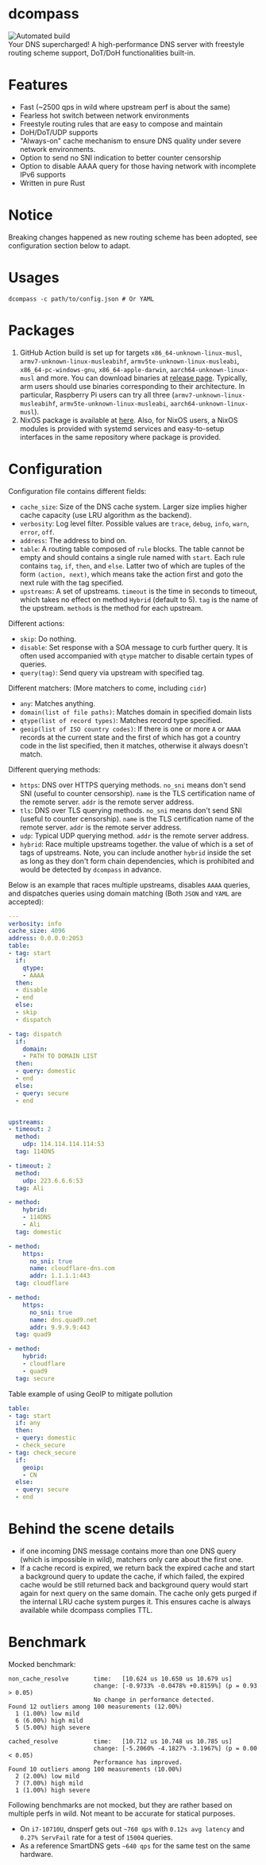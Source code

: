 # dcompass
![Automated build](https://github.com/LEXUGE/dcompass/workflows/Build%20dcompass%20on%20various%20targets/badge.svg)  
Your DNS supercharged! A high-performance DNS server with freestyle routing scheme support, DoT/DoH functionalities built-in.

# Features
- Fast (~2500 qps in wild where upstream perf is about the same)
- Fearless hot switch between network environments
- Freestyle routing rules that are easy to compose and maintain
- DoH/DoT/UDP supports
- "Always-on" cache mechanism to ensure DNS quality under severe network environments.
- Option to send no SNI indication to better counter censorship
- Option to disable AAAA query for those having network with incomplete IPv6 supports
- Written in pure Rust

# Notice
Breaking changes happened as new routing scheme has been adopted, see configuration section below to adapt.

# Usages
```
dcompass -c path/to/config.json # Or YAML
```

# Packages
1. GitHub Action build is set up for targets `x86_64-unknown-linux-musl`, `armv7-unknown-linux-musleabihf`, `armv5te-unknown-linux-musleabi`, `x86_64-pc-windows-gnu`, `x86_64-apple-darwin`, `aarch64-unknown-linux-musl` and more. You can download binaries at [release page](https://github.com/LEXUGE/dcompass/releases). Typically, arm users should use binaries corresponding to their architecture. In particular, Raspberry Pi users can try all three (`armv7-unknown-linux-musleabihf`, `armv5te-unknown-linux-musleabi`, `aarch64-unknown-linux-musl`).
2. NixOS package is available at [here](https://github.com/icebox-nix/netkit.nix). Also, for NixOS users, a NixOS modules is provided with systemd services and easy-to-setup interfaces in the same repository where package is provided.

# Configuration
Configuration file contains different fields:
- `cache_size`: Size of the DNS cache system. Larger size implies higher cache capacity (use LRU algorithm as the backend).
- `verbosity`: Log level filter. Possible values are `trace`, `debug`, `info`, `warn`, `error`, `off`.
- `address`: The address to bind on.
- `table`: A routing table composed of `rule` blocks. The table cannot be empty and should contains a single rule named with `start`. Each rule contains `tag`, `if`, `then`, and `else`. Latter two of which are tuples of the form `(action, next)`, which means take the action first and goto the next rule with the tag specified.
- `upstreams`: A set of upstreams. `timeout` is the time in seconds to timeout, which takes no effect on method `Hybrid` (default to 5). `tag` is the name of the upstream. `methods` is the method for each upstream.

Different actions:
- `skip`: Do nothing.
- `disable`: Set response with a SOA message to curb further query. It is often used accompanied with `qtype` matcher to disable certain types of queries.
- `query(tag)`: Send query via upstream with specified tag.

Different matchers: (More matchers to come, including `cidr`)
- `any`: Matches anything.
- `domain(list of file paths)`: Matches domain in specified domain lists
- `qtype(list of record types)`: Matches record type specified.
- `geoip(list of ISO country codes)`: If there is one or more `A` or `AAAA` records at the current state and the first of which has got a country code in the list specified, then it matches, otherwise it always doesn't match.

Different querying methods:
- `https`: DNS over HTTPS querying methods. `no_sni` means don't send SNI (useful to counter censorship). `name` is the TLS certification name of the remote server. `addr` is the remote server address.
- `tls`: DNS over TLS querying methods. `no_sni` means don't send SNI (useful to counter censorship). `name` is the TLS certification name of the remote server. `addr` is the remote server address.
- `udp`: Typical UDP querying method. `addr` is the remote server address.
- `hybrid`: Race multiple upstreams together. the value of which is a set of tags of upstreams. Note, you can include another `hybrid` inside the set as long as they don't form chain dependencies, which is prohibited and would be detected by `dcompass` in advance.

Below is an example that races multiple upstreams, disables `AAAA` queries, and dispatches queries using domain matching (Both `JSON` and `YAML` are accepted):
```yaml
---
verbosity: info
cache_size: 4096
address: 0.0.0.0:2053
table:
- tag: start
  if:
    qtype:
    - AAAA
  then:
  - disable
  - end
  else:
  - skip
  - dispatch

- tag: dispatch
  if:
    domain:
    - PATH TO DOMAIN LIST
  then:
  - query: domestic
  - end
  else:
  - query: secure
  - end


upstreams:
- timeout: 2
  method:
    udp: 114.114.114.114:53
  tag: 114DNS

- timeout: 2
  method:
    udp: 223.6.6.6:53
  tag: Ali

- method:
    hybrid:
    - 114DNS
    - Ali
  tag: domestic

- method:
    https:
      no_sni: true
      name: cloudflare-dns.com
      addr: 1.1.1.1:443
  tag: cloudflare

- method:
    https:
      no_sni: true
      name: dns.quad9.net
      addr: 9.9.9.9:443
  tag: quad9

- method:
    hybrid:
    - cloudflare
    - quad9
  tag: secure
```

Table example of using GeoIP to mitigate pollution

```yaml
table:
- tag: start
  if: any
  then:
  - query: domestic
  - check_secure
- tag: check_secure
  if:
    geoip:
    - CN
  else:
  - query: secure
  - end
```

# Behind the scene details
- if one incoming DNS message contains more than one DNS query (which is impossible in wild), matchers only care about the first one.
- If a cache record is expired, we return back the expired cache and start a background query to update the cache, if which failed, the expired cache would be still returned back and background query would start again for next query on the same domain. The cache only gets purged if the internal LRU cache system purges it. This ensures cache is always available while dcompass complies TTL.

# Benchmark
Mocked benchmark:
```
non_cache_resolve       time:   [10.624 us 10.650 us 10.679 us]
                        change: [-0.9733% -0.0478% +0.8159%] (p = 0.93 > 0.05)
                        No change in performance detected.
Found 12 outliers among 100 measurements (12.00%)
  1 (1.00%) low mild
  6 (6.00%) high mild
  5 (5.00%) high severe

cached_resolve          time:   [10.712 us 10.748 us 10.785 us]
                        change: [-5.2060% -4.1827% -3.1967%] (p = 0.00 < 0.05)
                        Performance has improved.
Found 10 outliers among 100 measurements (10.00%)
  2 (2.00%) low mild
  7 (7.00%) high mild
  1 (1.00%) high severe
```

Following benchmarks are not mocked, but they are rather based on multiple perfs in wild. Not meant to be accurate for statical purposes.
- On `i7-10710U`, dnsperf gets out `~760 qps` with `0.12s avg latency` and `0.27% ServFail` rate for a test of `15004` queries.
- As a reference SmartDNS gets `~640 qps` for the same test on the same hardware.

